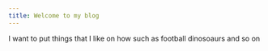 ```yaml
---
title: Welcome to my blog
---
```

I want to put things that I like on how such as football dinosoaurs and so on
